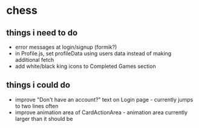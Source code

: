 # chess

## things i need to do
- error messages at login/signup (formik?)
- in Profile.js, set profileData using users data instead of making additional fetch
- add white/black king icons to Completed Games section

## things i could do
- improve "Don't have an account?" text on Login page - currently jumps to two lines often
- improve animation area of CardActionArea - animation area currently larger than it should be